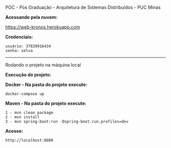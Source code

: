 POC - Pós Graduação - Arquitetura de Sistemas Distribuídos - PUC Minas

**Acessando pela nuvem:**

https://web-kronos.herokuapp.com


**Credenciais:**
```
usuário: 37828916434
senha: selva
```
---------------------------------
Rodando o projeto na máquina local

**Execução do projeto:**

**Docker - Na pasta do projeto execute:**
```
docker-compose up
```
**Maven - Na pasta do projeto execute:**

```
1 - mvn clean package
2 - mvn install
3 - mvn spring-boot:run -Dspring-boot.run.profiles=dev
```

**Acesse:**

```
http://localhost:8080
```

